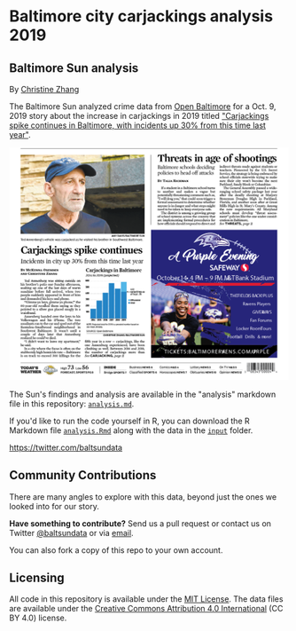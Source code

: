 # Baltimore city carjackings analysis 2019

## Baltimore Sun analysis

By [Christine Zhang](mailto:czhang@baltsun.com)

The Baltimore Sun analyzed crime data from [Open Baltimore](https://data.baltimorecity.gov/Public-Safety/BPD-Part-1-Victim-Based-Crime-Data/wsfq-mvij) for a Oct. 9, 2019 story about the increase in carjackings in 2019 titled ["Carjackings spike continues in Baltimore, with incidents up 30% from this time last year"](https://www.baltimoresun.com/news/crime/bs-md-ci-cr-carjackings-rise-in-baltimore-20191009-tfj4xqx4sjhuhikxxxqp5re6im-story.html).

![](input/page.png)

The Sun's findings and analysis are available in the "analysis" markdown file in this repository: [`analysis.md`](https://github.com/baltimore-sun-data/balt-city-carjackings-2019/blob/master/analysis.md).

If you'd like to run the code yourself in R, you can download the R Markdown file [`analysis.Rmd`](https://github.com/baltimore-sun-data/balt-city-carjackings-2019/blob/master/analysis.Rmd) along with the data in the [`input`](https://github.com/baltimore-sun-data/balt-city-carjackings-2019/tree/master/input) folder.

https://twitter.com/baltsundata

## Community Contributions

There are many angles to explore with this data, beyond just the ones we looked into for our story. 

**Have something to contribute?** Send us a pull request or contact us on Twitter [@baltsundata](https://twitter.com/baltsundata) or via [email](mailto:czhang@baltsun.com).

You can also fork a copy of this repo to your own account.

## Licensing

All code in this repository is available under the [MIT License](https://opensource.org/licenses/MIT). The data files are available under the [Creative Commons Attribution 4.0 International](https://creativecommons.org/licenses/by/4.0/) (CC BY 4.0) license.
